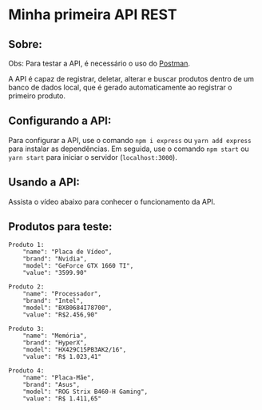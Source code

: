 # Minha primeira API REST

## Sobre:

Obs: Para testar a API, é necessário o uso do [Postman](https://www.postman.com/downloads/).

A API é capaz de registrar, deletar, alterar e buscar produtos dentro de um banco de dados local, que é gerado automaticamente ao registrar o primeiro produto.

## Configurando a API:

Para configurar a API, use o comando `npm i express` ou `yarn add express` para instalar as dependências. Em seguida, use o comando `npm start` ou `yarn start` para iniciar o servidor (`localhost:3000`).

## Usando a API:

Assista o vídeo abaixo para conhecer o funcionamento da API.

## Produtos para teste:

```
Produto 1:
    "name": "Placa de Vídeo",
    "brand": "Nvidia",
    "model": "GeForce GTX 1660 TI",
    "value": "3599.90"

Produto 2:
    "name": "Processador",
    "brand": "Intel",
    "model": "BX80684I78700",
    "value": "R$2.456,90"

Produto 3:
    "name": "Memória",
    "brand": "HyperX",
    "model": "HX429C15PB3AK2/16",
    "value": "R$ 1.023,41"

Produto 4:
    "name": "Placa-Mãe",
    "brand": "Asus",
    "model": "ROG Strix B460-H Gaming",
    "value": "R$ 1.411,65"
```
